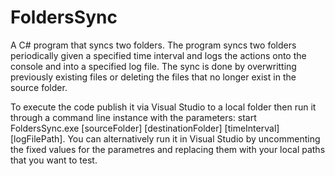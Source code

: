 # FoldersSync
A C# program that syncs two folders.
The program syncs two folders periodically given a specified time interval and logs the actions onto the console and into a specified log file. The sync is done by overwritting previously existing files or deleting the files that no longer exist in the source folder.

To execute the code publish it via Visual Studio to a local folder then run it through a command line instance with the parameters:
start FoldersSync.exe [sourceFolder] [destinationFolder] [timeInterval] [logFilePath].
You can alternatively run it in Visual Studio by uncommenting the fixed values for the parametres and replacing them with your local paths that you want to test.
